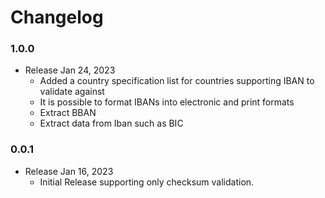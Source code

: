 Changelog
=========

### 1.0.0

* Release Jan 24, 2023
    * Added a country specification list for countries supporting IBAN to validate against
    * It is possible to format IBANs into electronic and print formats
    * Extract BBAN
    * Extract data from Iban such as BIC

### 0.0.1

* Release Jan 16, 2023
    * Initial Release supporting only checksum validation.
